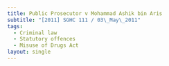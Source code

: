 ```yaml
---
title: Public Prosecutor v Mohammad Ashik bin Aris
subtitle: "[2011] SGHC 111 / 03\_May\_2011"
tags:
  - Criminal law
  - Statutory offences
  - Misuse of Drugs Act
layout: single
---
```


